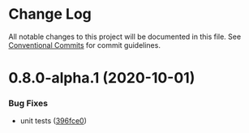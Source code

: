 # Change Log

All notable changes to this project will be documented in this file.
See [Conventional Commits](https://conventionalcommits.org) for commit guidelines.

# 0.8.0-alpha.1 (2020-10-01)


### Bug Fixes

* unit tests ([396fce0](https://github.com/weave-microservices/weave/commit/396fce0995a722c10f5086a9a96347782ef1e3a0))
